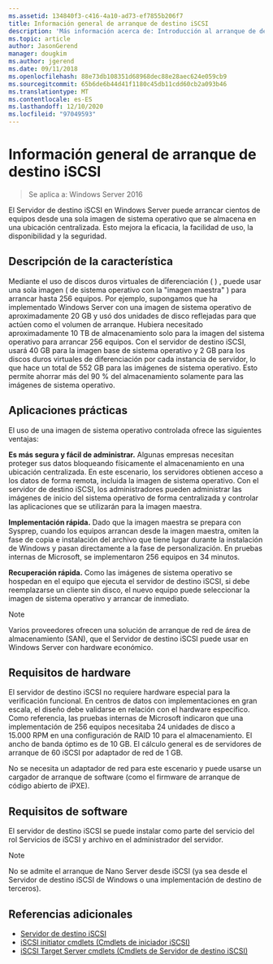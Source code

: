 ```yaml
---
ms.assetid: 134840f3-c416-4a10-ad73-ef7855b206f7
title: Información general de arranque de destino iSCSI
description: 'Más información acerca de: Introducción al arranque de destino iSCSI'
ms.topic: article
author: JasonGerend
manager: dougkim
ms.author: jgerend
ms.date: 09/11/2018
ms.openlocfilehash: 88e73db108351d68968dec88e28aec624e059cb9
ms.sourcegitcommit: 65b6de6b44d41f1180c45db11cdd60cb2a093b46
ms.translationtype: MT
ms.contentlocale: es-ES
ms.lasthandoff: 12/10/2020
ms.locfileid: "97049593"
---
```

# <a name="iscsi-target-boot-overview"></a>Información general de arranque de destino iSCSI

> Se aplica a: Windows Server 2016

El Servidor de destino iSCSI en Windows Server puede arrancar cientos de equipos desde una sola imagen de sistema operativo que se almacena en una ubicación centralizada. Esto mejora la eficacia, la facilidad de uso, la disponibilidad y la seguridad.

## <a name="feature-description"></a><a name="BKMK_OVER"></a>Descripción de la característica
Mediante el uso de discos duros virtuales de diferenciación \( \) , puede usar una sola imagen \( de sistema operativo con la "imagen maestra" \) para arrancar hasta 256 equipos. Por ejemplo, supongamos que ha implementado Windows Server con una imagen de sistema operativo de aproximadamente 20 GB y usó dos unidades de disco reflejadas para que actúen como el volumen de arranque. Hubiera necesitado aproximadamente 10 TB de almacenamiento solo para la imagen del sistema operativo para arrancar 256 equipos. Con el servidor de destino iSCSI, usará 40 GB para la imagen base de sistema operativo y 2 GB para los discos duros virtuales de diferenciación por cada instancia de servidor, lo que hace un total de 552 GB para las imágenes de sistema operativo. Esto permite ahorrar más del 90 % del almacenamiento solamente para las imágenes de sistema operativo.

## <a name="practical-applications"></a><a name="BKMK_APP"></a>Aplicaciones prácticas
El uso de una imagen de sistema operativo controlada ofrece las siguientes ventajas:

**Es más segura y fácil de administrar.** Algunas empresas necesitan proteger sus datos bloqueando físicamente el almacenamiento en una ubicación centralizada. En este escenario, los servidores obtienen acceso a los datos de forma remota, incluida la imagen de sistema operativo. Con el servidor de destino iSCSI, los administradores pueden administrar las imágenes de inicio del sistema operativo de forma centralizada y controlar las aplicaciones que se utilizarán para la imagen maestra.

**Implementación rápida.** Dado que la imagen maestra se prepara con Sysprep, cuando los equipos arrancan desde la imagen maestra, omiten la fase de copia e instalación del archivo que tiene lugar durante la instalación de Windows y pasan directamente a la fase de personalización. En pruebas internas de Microsoft, se implementaron 256 equipos en 34 minutos.

**Recuperación rápida.** Como las imágenes de sistema operativo se hospedan en el equipo que ejecuta el servidor de destino iSCSI, si debe reemplazarse un cliente sin disco, el nuevo equipo puede seleccionar la imagen de sistema operativo y arrancar de inmediato.

> [!NOTE]
> Varios proveedores ofrecen una solución de arranque de red de área de almacenamiento \(SAN\), que el Servidor de destino iSCSI puede usar en Windows Server con hardware económico.

## <a name="hardware-requirements"></a><a name="BKMK_HARD"></a>Requisitos de hardware
El servidor de destino iSCSI no requiere hardware especial para la verificación funcional. En centros de datos con implementaciones en gran escala, el diseño debe validarse en relación con el hardware específico. Como referencia, las pruebas internas de Microsoft indicaron que una implementación de 256 equipos necesitaba 24 unidades de disco a 15.000 RPM en una configuración de RAID 10 para el almacenamiento. El ancho de banda óptimo es de 10 GB. El cálculo general es de servidores de arranque de 60 iSCSI por adaptador de red de 1 GB.

No se necesita un adaptador de red para este escenario y puede usarse un cargador de arranque de software \(como el firmware de arranque de código abierto de iPXE\).

## <a name="software-requirements"></a><a name="BKMK_SOFT"></a>Requisitos de software
El servidor de destino iSCSI se puede instalar como parte del servicio del rol Servicios de iSCSI y archivo en el administrador del servidor.

> [!NOTE]
> No se admite el arranque de Nano Server desde iSCSI (ya sea desde el Servidor de destino iSCSI de Windows o una implementación de destino de terceros).

## <a name="additional-references"></a>Referencias adicionales
* [Servidor de destino iSCSI](/previous-versions/windows/it-pro/windows-server-2012-R2-and-2012/hh848272(v=ws.11))
* [iSCSI initiator cmdlets (Cmdlets de iniciador iSCSI)](/powershell/module/iscsi/)
* [iSCSI Target Server cmdlets (Cmdlets de Servidor de destino iSCSI)](/powershell/module/iscsi/)
